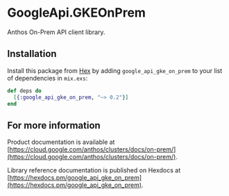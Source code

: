 # GoogleApi.GKEOnPrem

Anthos On-Prem API client library.



## Installation

Install this package from [Hex](https://hex.pm) by adding
`google_api_gke_on_prem` to your list of dependencies in `mix.exs`:

```elixir
def deps do
  [{:google_api_gke_on_prem, "~> 0.2"}]
end
```

## For more information

Product documentation is available at [https://cloud.google.com/anthos/clusters/docs/on-prem/](https://cloud.google.com/anthos/clusters/docs/on-prem/).

Library reference documentation is published on Hexdocs at
[https://hexdocs.pm/google_api_gke_on_prem](https://hexdocs.pm/google_api_gke_on_prem).
